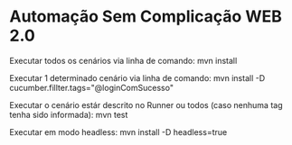 # Automação Sem Complicação WEB 2.0

<p>Executar todos os cenários via linha de comando: mvn install</p>
<p>Executar 1 determinado cenário via linha de comando: mvn install -D cucumber.fillter.tags="@loginComSucesso"</p>
<p>Executar o cenário estár descrito no Runner ou todos (caso nenhuma tag tenha sido informada): mvn test</p>
<p>Executar em modo headless:  mvn install -D headless=true</p>